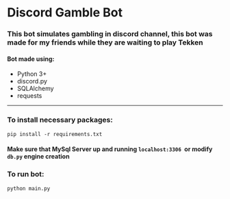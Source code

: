 # Discord Gamble Bot #
### This bot simulates gambling in discord channel, this bot was made for my friends while they are waiting to play Tekken ###
#### Bot made using: 
- Python 3+
- discord.py 
- SQLAlchemy 
- requests
___
### To install necessary packages: ###
````
pip install -r requirements.txt
````
#### Make sure that MySql Server up and running `localhost:3306 `or modify `db.py` engine creation #### 
### To run bot: ###
````
python main.py
````